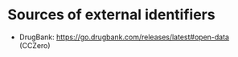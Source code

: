 # Sources of external identifiers

* DrugBank: https://go.drugbank.com/releases/latest#open-data (CCZero)
